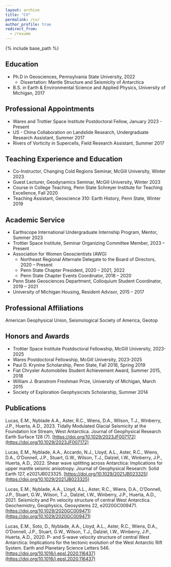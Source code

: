 ```yaml
---
layout: archive
title: "CV"
permalink: /cv/
author_profile: true
redirect_from:
  - /resume
---
```


{% include base_path %}


## Education
* Ph.D in Geosciences, Pennsylvania State University, 2022
	* Dissertation: Mantle Structure and Seismicity of Antarctica
* B.S. in Earth & Environmental Science and Applied Physics, University of Michigan, 2017 


## Professional Appointments
* Wares and Trottier Space Institute Postdoctoral Fellow, January 2023 - Present
* US - China Collaboration on Landslide Research, Undergraduate Research Assistant, Summer 2017
* Rivers of Vorticity in Supercells, Field Research Assistant, Summer 2017
	
	
## Teaching Experience and Education
* Co-Instructor, Changing Cold Regions Seminar, McGill University, Winter 2023
* Guest Lecturer, Geodynamics Seminar, McGill University, Winter 2023
* Course in College Teaching, Penn State Schreyer Institute for Teaching Excellence, Fall 2020
* Teaching Assistant, Geoscience 310: Earth History, Penn State, Winter 2019


## Academic Service
* Earthscope International Undergraduate Internship Program, Mentor, Summer 2023
* Trottier Space Institute, Seminar Organizing Committee Member, 2023 – Present
* Association for Women Geoscientists (AWG)
	* Northeast Regional Alternate Delegate to the Board of Directors, 2020 – Present
	* Penn State Chapter President, 2020 – 2021, 2022     
	* Penn State Chapter Events Coordinator, 2018 – 2020
* Penn State Geosciences Department, Colloquium Student Coordinator, 2019 – 2021
* University of Michigan Housing, Resident Advisor, 2015 – 2017


## Professional Affiliations
American Geophysical Union, Seismological Society of America, Geotop


## Honors and Awards
* Trottier Space Institute Postdoctoral Fellowship, McGill University, 2023-2025
* Wares Postdoctoral Fellowship, McGill University, 2023-2025
* Paul D. Krynine Scholarship, Penn State, Fall 2018, Spring 2019
* Fiat Chrysler Automobiles Student Achievement Award, Summer 2015, 2018
* William J. Branstrom Freshman Prize, University of Michigan, March 2015
* Society of Exploration Geophysicists Scholarship, Summer 2014 


  
## Publications
Lucas, E.M., Nyblade A.A., Aster, R.C., Wiens, D.A., Wilson, T.J., Winberry, J.P., Huerta, A.D., 2023. 
Tidally Modulated Glacial Seismicity at the Foundation Ice Stream,
West Antarctica. Journal of Geophysical Research Earth Surface 128 (7). [https://doi.org/10.1029/2023JF007172](https://doi.org/10.1029/2023JF007172) 

Lucas, E.M., Nyblade, A.A., Accardo, N.J., Lloyd, A.L., Aster, R.C., Wiens, D.A., 
O’Donnell, J.P., Stuart, G.W., Wilson, T.J., Dalziel, I.W., Winberry, J.P., Huerta, A.D., 2022. Shear wave splitting across Antarctica: Implications for upper mantle seismic anisotropy. 
Journal of Geophysical Research: Solid Earth 127, e2021JB023325.
[https://doi.org/10.1029/2021JB023325](https://doi.org/10.1029/2021JB023325) 

Lucas, E.M., Nyblade, A.A., Lloyd, A.L., Aster, R.C., Wiens, D.A., O’Donnell, 
J.P., Stuart, G.W., Wilson, T.J., Dalziel, I.W., Winberry, J.P., Huerta, A.D., 2021. 
Seismicity and Pn velocity structure of central West Antarctica. Geochemistry, 
Geophysics, Geosystems 22, e2020GC009471. [https://doi.org/10.1029/2020GC009471](https://doi.org/10.1029/2020GC009471) 

 
Lucas, E.M., Soto, D., Nyblade, A.A., Lloyd, A.L., Aster, R.C., Wiens, D.A., O’Donnell, 
J.P., Stuart, G.W., Wilson, T.J., Dalziel, I.W., Winberry, J.P., Huerta, A.D., 2020. 
P- and S-wave velocity structure of central West Antarctica: Implications for the tectonic 
evolution of the West Antarctic Rift System. Earth and Planetary Science Letters 546.
[https://doi.org/10.1016/j.epsl.2020.116437](https://doi.org/10.1016/j.epsl.2020.116437)
  
  

